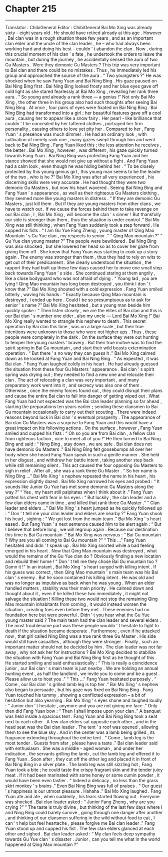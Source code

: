 
# Chapter 215


---

Translator : ChibiGeneral Editor : ChibiGeneral
Bai Mo Xing was already sixty - eight years old .
He should have retired already at this age . However , Bai clan was in a rough situation these few years , and as an important clan elder and the uncle of the clan leader , he – who had always been working hard and doing his best – couldn ’ t abandon the clan . Now , during this crucial moment of his clan ’ s fate , he undertook the orders to leave the mountain , but during the journey , he accidentally sensed the aura of two Gu Masters .
Were they demonic Gu Masters ?
This trip was very important to Bai clan and there could be no mistakes . Thus , he immediately led his group and approached the source of the aura .
“ Two youngsters ?” He was shocked when he saw Fang Yuan and Bai Ning Bing .
His gaze paused on Bai Ning Bing first .
Bai Ning Bing looked frosty and her blue eyes gave off cold light as she stared fearlessly at Bai Mo Xing , revealing her rank three aura .
“ So young and already a rank three — a genius !” Not only Bai Mo Xing , the other three in his group also had such thoughts after seeing Bai Ning Bing .
At once , four pairs of eyes were fixated on Bai Ning Bing .
Bai Ning Bing had transformed into a girl ; her beautiful features gave off a cool aura , causing her to appear like a snow fairy . Her pearl - like brilliance that couldn ’ t be concealed by her tattered clothes , portrayed her firm personality , causing others to love yet pity her .
Compared to her , Fang Yuan ’ s presence was much dimmer .
He had an ordinary look , with cultivation of merely rank one , many gazes swept through him and went back to Bai Ning Bing .
Fang Yuan liked this ; the less attention he receives , the better .
Bai Mo Xing , however , was different , his gaze quickly turned towards Fang Yuan .
Bai Ning Bing was protecting Fang Yuan and her stance showed that she would not give up without a fight . And Fang Yuan had a calm look , even though he was hiding behind her .
“ To be closely protected by this young genius girl , this young man seems to be the leader of the two , who is he ?” Bai Mo Xing was after all very experienced , his discerning skills were very accurate .
He had thought they were two demonic Gu Masters , but now his heart wavered .
Seeing Bai Ning Bing and Fang Yuan ’ s appearance , as well as their righteous Gu Masters clothing , they seemed more like young masters in distress .
“ If they are demonic Gu Masters , just kill them . But if they are young masters from other clans , we have to watch out . If we cause the forces behind them to take revenge on our Bai clan , I , Bai Mo Xing , will become the clan ’ s sinner ! But thankfully our side is stronger than them , thus the situation is under control .”
Bai Mo Xing was still thinking , when Fang Yuan suddenly took a step forward . He cupped his fists : “ I am Gu Yue Fang Zheng , young master of Qing Mao Mountain ’ s Gu Yue clan , my respects to senior .”
“ Qing Mao mountain ?”
“ Gu Yue clan young master ?”
The people were bewildered .
Bai Ning Bing was also shocked , but she lowered her head so as to cover her gaze from giving them off .
She knew that Fang Yuan was starting to cook up a story again . The enemy was stronger than them , thus they had to rely on wits to get out of their predicament .
She clearly understood the situation , the rapport they had built up these few days caused her to move one small step back towards Fang Yuan ’ s side . She continued staring at them angrily , like a close bodyguard who was not afraid of dying .
“ Young lad , you are lying ! Qing Mao mountain has long been destroyed , you think I don ’ t know that ?” Bai Mo Xing shouted with a cold expression .
Fang Yuan smiled bitterly , waving his hands : “ Exactly because Qing Mao mountain is destroyed , I ended up here . Could I be so presumptuous as to ask for senior ’ s name ?”
Bai Mo Xing hesitated , but a young man beside him quickly spoke : “ Then listen closely , we are the elites of Bai clan and this is our Bai clan ’ s number one elder , also my uncle — Lord Bai Mo Xing !”
Bai Mo Xing really wanted to strangle this nephew to death . This secret operation by Bai clan this time , was on a large scale , but their true intentions were unknown to those who were not higher ups . Thus , these people were completely in the dark .
On the surface they were out hunting to temper the young masters ’ bravery . But their true motive was to find the spirit spring in Bai Gu mountain , and start their wild beasts extermination operation .
“ But there ’ s no way they can guess it .” Bai Mo Xing calmed down as he looked at Fang Yuan and Bai Ning Bing .
“ As expected , it was Bai clan .” Fang Yuan laughed coldly in his heart .
He had already guessed the situation from these four Gu Masters ’ appearance .
Bai clan ’ s spirit spring was drying out ; they needed to find a new one and relocate their clan .
The act of relocating a clan was very important , and many preparatory work went into it , and secrecy was also one of them .
Otherwise , once the enemy forces found out , they could disrupt their plans and cause the entire Bai clan to fall into danger of getting wiped out .
What Fang Yuan had not expected was the Bai clan leader planning so far ahead , starting the preparations ten years earlier ; sending these clansmen to Bai Gu mountain occasionally to carry out their scouting .
There were indeed reasons beyond luck in Bai clan ’ s eventual prosperity .
The appearance of Bai clan Gu Masters was a surprise to Fang Yuan and this would have a great impact on his following actions .
On the surface , however , Fang Yuan smiled and cupped his fists : “ Oh so you are from Bai clan , a fellow clan from righteous faction , nice to meet all of you !”
He then turned to Bai Ning Bing and said : “ Ning Bing , stay down , we are safe . Bai clan does not have demonic Gu Masters .”
Bai Ning Bing felt goosebumps all over her body when she heard Fang Yuan speak in such a gentle manner .
She held in her disgust , and withdrew her battle intent , taking another step back while still remaining silent .
This act caused the four opposing Gu Masters to sigh in relief .
After all , she was a rank three Gu Master .
“ So her name is Ning Bing …” Bai Mo Xing ’ s nephew repeated the name in his heart , his expression slightly dazed .
Bai Mo Xing narrowed his eyes and probed : “ It sounds like Junior Gu Yue has met some demonic Gu Masters along the way ?”
“ Yes , my heart still palpitates when I think about it .” Fang Yuan patted his chest with fear in his eyes : “ But luckily , the clan leader and a few clan elders came in time , and killed that rank three Gu Master .”
“ Clan leader and elders …” Bai Mo Xing ’ s heart jumped as he quickly followed up : “ Don ’ t tell me your clan leader and elders are nearby ?”
Fang Yuan shook his head , sighing : “ We got lost from the main team .”
Bai Mo Xing ’ s heart eased . But Fang Yuan ’ s next sentence caused him to be alert again : “ But I believe that before long , we will regroup again . Because our destination this time is Bai Gu mountain .”
Bai Mo Xing was nervous : “ Bai Gu mountain ? Why are you all coming to Bai Gu mountain ?”
“ This …” Fang Yuan hesitated and didn ’ t speak up .
Bai Mo Xing snorted while a bad feeling emerged in his heart .
Now that Qing Mao mountain was destroyed , what would the remains of the Gu Yue clan do ? Obviously finding a new location and rebuild their home !
“ Don ’ t tell me they chose Bai Gu mountain too ? Damn it !” In an instant , Bai Mo Xing ’ s heart surged with killing intent .
If his guess was correct , then Qing Mao mountain ’ s main team was his Bai clan ’ s enemy .
But he soon contained his killing intent . He was old and was no longer as impulsive as back when he was young .
When an elder handled matters , stability was their main priority .
He calmed down and thought about it , even if he killed these two immediately , it might not salvage the situation !
Killing these two would not stop the remaining Qing Mao mountain inhabitants from coming , it would instead worsen the situation , creating foes even before they met .
These enemies had no foundation here but were powerful . Didn ’ t you hear what the Gu Yue young master said ? The main team had the clan leader and several elders . The most troublesome part was these people wouldn ’ t hesitate to fight to death if the situation became desperate .
Furthermore , even if he attacked now , that girl called Ning Bing was a true rank three Gu Master . His side would still have casualties , although they were stronger .
Finally , such an important matter should not be decided by him . The clan leader was not far away , why not ask her for instructions ?
Bai Mo Xing decided to stabilize the situation with Fang Yuan and Bai Ning Bing first as he thought of this .
He started smiling and said enthusiastically : “ This is really a coincidence junior , our Bai clan ’ s main team is just nearby . We are holding an annual hunting event , as half the landlord , we invite you to come and be a guest . Please allow us to host you .”
“ This …” Fang Yuan hesitated purposely .
“ Come , our Bai clan ’ s grilled lamb leg is top tier .” Bai Mo Xing ’ s nephew also began to persuade , but his gaze was fixed on Bai Ning Bing .
Fang Yuan touched his tummy , showing a conflicted expression – a bit of hesitation but also yearning .
Bai Mo Xing ’ s eyes shone and laughed loudly : “ Junior don ’ t hesitate , anymore and you are not giving me face .”
Only then did Fang Yuan bow : “ Then I shall impose upon your clan .”
A banquet was held inside a spacious tent .
Fang Yuan and Bai Ning Bing took a seat next to each other .
A few clan elders sat opposite each other , and in the head seat was the Bai clan leader .
The tent ’ s roof was opened , allowing them to see the blue sky . And in the center was a lamb being grilled , its fragrance extending throughout the entire tent .
“ Come , lamb leg is the most tender . Guests from afar , please have a taste .” Bai clan leader said with enthusiasm .
She was a middle - aged woman , and under her indication , the servants grilling the lamb , cut the lamb leg and offered it to Fang Yuan . Soon after , they cut off the other leg and placed it in front of Bai Ning Bing in a silver plate .
The lamb leg was still sizzling hot , Fang Yuan took a bite ; he could taste the crispy fragrant skin and the tender juicy meat . If it had been marinated with some honey or some cumin powder , it would have been even tastier .
“ Indeed a delicacy , no less than the grass skirt monkey ’ s brains .” Even Bai Ning Bing was full of praises .
“ Our guest ’ s happiness is our utmost pleasure . Hahaha .” Bai Mo Xing laughed .
Fang Yuan ate and ate , when suddenly , his tears started flowing out .
Everyone was shocked . Bai clan leader asked : “ Junior Fang Zheng , why are you crying ?”
“ The taste is truly divine , but thinking of the last few days where I and Ning Bing could barely survive , going through one danger after another , and thinking of our clansmen suffering in the wild without food to eat , I can ’ t help but feel heartache , please forgive me Bai clan leader .” Fang Yuan stood up and cupped his fist .
The few clan elders glanced at each other and sighed .
Bai clan leader asked : “ My clan feels deep sympathy towards Gu Yue clan ’ s disaster . Junior , can you tell me what in the world happened at Qing Mao mountain ?”

---

